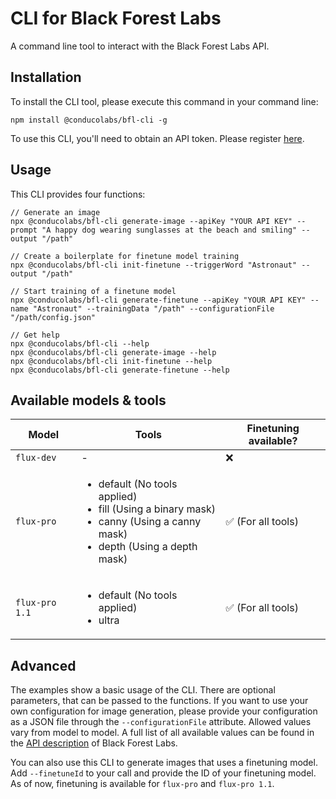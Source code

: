 # CLI for Black Forest Labs
A command line tool to interact with the Black Forest Labs API.

## Installation
To install the CLI tool, please execute this command in your command line:

```shell
npm install @conducolabs/bfl-cli -g
```
To use this CLI, you'll need to obtain an API token. Please register [here](https://api.us1.bfl.ai/).
## Usage
This CLI provides four functions:
```shell
// Generate an image
npx @conducolabs/bfl-cli generate-image --apiKey "YOUR API KEY" --prompt "A happy dog wearing sunglasses at the beach and smiling" --output "/path"

// Create a boilerplate for finetune model training
npx @conducolabs/bfl-cli init-finetune --triggerWord "Astronaut" --output "/path"

// Start training of a finetune model
npx @conducolabs/bfl-cli generate-finetune --apiKey "YOUR API KEY" --name "Astronaut" --trainingData "/path" --configurationFile "/path/config.json"

// Get help
npx @conducolabs/bfl-cli --help
npx @conducolabs/bfl-cli generate-image --help
npx @conducolabs/bfl-cli init-finetune --help
npx @conducolabs/bfl-cli generate-finetune --help
```

## Available models & tools
| Model          | Tools                                                                                                                                                     | Finetuning available? |
|----------------|-----------------------------------------------------------------------------------------------------------------------------------------------------------|-----------------------|
| `flux-dev`     | -                                                                                                                                                         | ❌                     |
| `flux-pro`     | <ul><li>default (No tools applied)</li> <li>fill (Using a binary mask)</li> <li>canny (Using a canny mask)</li> <li>depth (Using a depth mask)</li> </ul> | ✅ (For all tools)     |
| `flux-pro 1.1` | <ul><li>default (No tools applied)</li><li> ultra</li></ul>                                                                                               | ✅ (For all tools)     |

## Advanced
The examples show a basic usage of the CLI. There are optional parameters, that can be passed to the functions. If you want to use your own configuration for image generation, please provide your configuration as a JSON file through the `--configurationFile` attribute. Allowed values vary from model to model. A full list of all available values can be found in the [API description](https://api.us1.bfl.ai/scalar) of Black Forest Labs.

You can also use this CLI to generate images that uses a finetuning model. Add `--finetuneId` to your call and provide the ID of your finetuning model. As of now, finetuning is available for `flux-pro` and `flux-pro 1.1`.